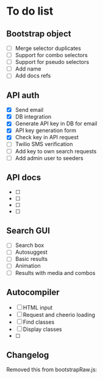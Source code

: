 # To do list

## Bootstrap object
- [ ] Merge selector duplicates
- [ ] Support for combo selectors
- [ ] Support for pseudo selectors
- [ ] Add name
- [ ] Add docs refs

## API auth
- [x] Send email
- [x] DB integration
- [x] Generate API key in DB for email
- [x] API key generation form
- [x] Check key in API request
- [ ] Twilio SMS verification
- [ ] Add key to own search requests
- [ ] Add admin user to seeders

## API docs
- [ ] 
- [ ] 
- [ ] 
- [ ] 

## Search GUI
- [ ] Search box
- [ ] Autosuggest
- [ ] Basic results
- [ ] Animation
- [ ] Results with media and combos

## Autocompiler
- [ ] HTML input
- [ ] Request and cheerio loading
- [ ] Find classes
- [ ] Display classes
- [ ] 


## Changelog

Removed this from bootstrapRaw.js:
<!-- .blockquote-footer::before {
  content: "\2014 \00A0";
} -->